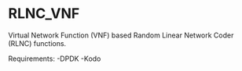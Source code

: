 # RLNC_VNF
Virtual Network Function (VNF) based Random Linear Network Coder (RLNC) functions.

Requirements: 
-DPDK
-Kodo
